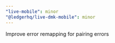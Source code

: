 ```yaml
---
"live-mobile": minor
"@ledgerhq/live-dmk-mobile": minor
---
```


Improve error remapping for pairing errors
